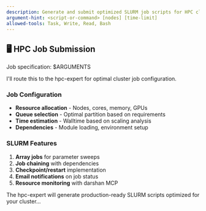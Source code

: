 ```yaml
---
description: Generate and submit optimized SLURM job scripts for HPC clusters
argument-hint: <script-or-command> [nodes] [time-limit]
allowed-tools: Task, Write, Read, Bash
---
```


## 🖥️ HPC Job Submission

Job specification: $ARGUMENTS

I'll route this to the hpc-expert for optimal cluster job configuration.

### Job Configuration
- **Resource allocation** - Nodes, cores, memory, GPUs
- **Queue selection** - Optimal partition based on requirements
- **Time estimation** - Walltime based on scaling analysis
- **Dependencies** - Module loading, environment setup

### SLURM Features
1. **Array jobs** for parameter sweeps
2. **Job chaining** with dependencies
3. **Checkpoint/restart** implementation
4. **Email notifications** on job status
5. **Resource monitoring** with darshan MCP

The hpc-expert will generate production-ready SLURM scripts optimized for your cluster...